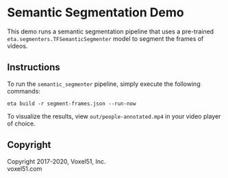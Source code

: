 # Semantic Segmentation Demo

This demo runs a semantic segmentation pipeline that uses a pre-trained
`eta.segmenters.TFSemanticSegmenter` model to segment the frames of videos.


## Instructions

To run the `semantic_segmenter` pipeline, simply execute the following
commands:

```
eta build -r segment-frames.json --run-now
```

To visualize the results, view `out/people-annotated.mp4` in your video player
of choice.


## Copyright

Copyright 2017-2020, Voxel51, Inc.<br>
voxel51.com
